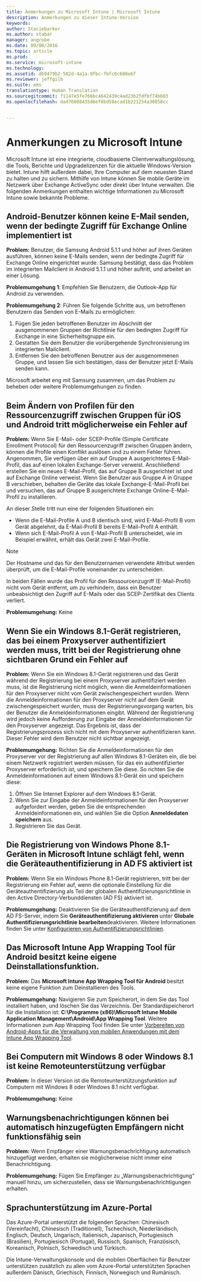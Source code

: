 ```yaml
---
title: Anmerkungen zu Microsoft Intune | Microsoft Intune
description: Anmerkungen zu dieser Intune-Version
keywords: 
author: Staciebarker
ms.author: stabar
manager: angrobe
ms.date: 09/08/2016
ms.topic: article
ms.prod: 
ms.service: microsoft-intune
ms.technology: 
ms.assetid: db9479b2-582d-4a1a-9fbc-fbfc6c680e6f
ms.reviewer: jeffgilb
ms.suite: ems
translationtype: Human Translation
ms.sourcegitcommit: f1147e5fe766bc4642439c4ad23b2fdfbf74bb03
ms.openlocfilehash: da476088435d6ef8bd58ecad1b221254a30858cc


---
```


# Anmerkungen zu Microsoft Intune
Microsoft Intune ist eine integrierte, cloudbasierte Clientverwaltungslösung, die Tools, Berichte und Upgradelizenzen für die aktuelle Windows-Version bietet. Intune hilft außerdem dabei, Ihre Computer auf dem neuesten Stand zu halten und zu sichern. Mithilfe von Intune können Sie mobile Geräte im Netzwerk über Exchange ActiveSync oder direkt über Intune verwalten. Die folgenden Anmerkungen enthalten wichtige Informationen zu Microsoft Intune sowie bekannte Probleme.


## Android-Benutzer können keine E-Mail senden, wenn der bedingte Zugriff für Exchange Online implementiert ist

**Problem:** Benutzer, die Samsung Android 5.1.1 und höher auf ihren Geräten ausführen, können keine E-Mails senden, wenn der bedingte Zugriff für Exchange Online eingerichtet wurde. Samsung bestätigt, dass das Problem im integrierten Mailclient in Android 5.1.1 und höher auftritt, und arbeitet an einer Lösung.

**Problemumgehung 1**: Empfehlen Sie Benutzern, die Outlook-App für Android zu verwenden.

**Problemumgehung 2**: Führen Sie folgende Schritte aus, um betroffenen Benutzern das Senden von E-Mails zu ermöglichen:

1. Fügen Sie jeden betroffenen Benutzer im Abschnitt der ausgenommenen Gruppen der Richtlinie für den bedingten Zugriff für Exchange in eine Sicherheitsgruppe ein.
2. Gestatten Sie dem Benutzer die vorübergehende Synchronisierung im integrierten Mailclient.
3. Entfernen Sie den betroffenen Benutzer aus der ausgenommenen Gruppe, und lassen Sie sich bestätigen, dass der Benutzer jetzt E-Mails senden kann.

Microsoft arbeitet eng mit Samsung zusammen, um das Problem zu beheben oder weitere Problemumgehungen zu finden.



## Beim Ändern von Profilen für den Ressourcenzugriff zwischen Gruppen für iOS und Android tritt möglicherweise ein Fehler auf
**Problem:** Wenn Sie E-Mail- oder SCEP-Profile (Simple Certificate Enrollment Protocol) für den Ressourcenzugriff zwischen Gruppen ändern, können die Profile einen Konflikt auslösen und zu einem Fehler führen. Angenommen, Sie verfügen über ein auf Gruppe A ausgerichtetes E-Mail-Profil, das auf einen lokalen Exchange-Server verweist. Anschließend erstellen Sie ein neues E-Mail-Profil, das auf Gruppe B ausgerichtet ist und auf Exchange Online verweist. Wenn Sie Benutzer aus Gruppe A in Gruppe B verschieben, behalten die Geräte das lokale Exchange-E-Mail-Profil bei und versuchen, das auf Gruppe B ausgerichtete Exchange Online-E-Mail-Profil zu installieren.

An dieser Stelle tritt nun eine der folgenden Situationen ein: 
* Wenn die E-Mail-Profile A und B identisch sind, wird E-Mail-Profil B vom Gerät abgelehnt, da E-Mail-Profil B bereits E-Mail-Profil A enthält.
* Wenn sich E-Mail-Profil A von E-Mail-Profil B unterscheidet, wie im Beispiel erwähnt, erhält das Gerät zwei E-Mail-Profile.

> [!NOTE]
> Der Hostname und das für den Benutzernamen verwendete Attribut werden überprüft, um die E-Mail-Profile voneinander zu unterscheiden.

In beiden Fällen wurde das Profil für den Ressourcenzugriff (E-Mail-Profil) nicht vom Gerät entfernt, um zu verhindern, dass ein Benutzer unbeabsichtigt den Zugriff auf E-Mails oder das SCEP-Zertifikat des Clients verliert.

**Problemumgehung:** Keine

## Wenn Sie ein Windows 8.1-Gerät registrieren, das bei einem Proxyserver authentifiziert werden muss, tritt bei der Registrierung ohne sichtbaren Grund ein Fehler auf
**Problem:** Wenn Sie ein Windows 8.1-Gerät registrieren und das Gerät während der Registrierung bei einem Proxyserver authentifiziert werden muss, ist die Registrierung nicht möglich, wenn die Anmeldeinformationen für den Proxyserver nicht vom Gerät zwischengespeichert wurden. Wenn die Anmeldeinformationen für den Proxyserver nicht auf dem Gerät zwischengespeichert wurden, muss der Registrierungsvorgang warten, bis der Benutzer die Anmeldeinformationen eingibt. Während der Registrierung wird jedoch keine Aufforderung zur Eingabe der Anmeldeinformationen für den Proxyserver angezeigt. Das Ergebnis ist, dass der Registrierungsprozess sich nicht mit dem Proxyserver authentifizieren kann. Dieser Fehler wird dem Benutzer nicht sichtbar angezeigt.

**Problemumgehung:** Richten Sie die Anmeldeinformationen für den Proxyserver vor der Registrierung auf allen Windows 8.1-Geräten ein, die bei einem Netzwerk registriert werden müssen, für das ein authentifizierter Proxyserver erforderlich ist, und speichern Sie diese. So richten Sie die Anmeldeinformationen auf einem Windows 8.1-Gerät ein und speichern diese:

1.  Öffnen Sie Internet Explorer auf dem Windows 8.1-Gerät.
2.  Wenn Sie zur Eingabe der Anmeldeinformationen für den Proxyserver aufgefordert werden, geben Sie die entsprechenden Anmeldeinformationen ein, und wählen Sie die Option **Anmeldedaten speichern** aus.
3.  Registrieren Sie das Gerät.

## Die Registrierung von Windows Phone 8.1-Geräten in Microsoft Intune schlägt fehl, wenn die Geräteauthentifizierung in AD FS aktiviert ist
**Problem:** Wenn Sie ein Windows Phone 8.1-Gerät registrieren, tritt bei der Registrierung ein Fehler auf, wenn die optionale Einstellung für die Geräteauthentifizierung als Teil der globalen Authentifizierungsrichtlinie in den Active Directory-Verbunddiensten (AD FS) aktiviert ist.

**Problemumgehung:** Deaktivieren Sie die Geräteauthentifizierung auf dem AD FS-Server, indem Sie **Geräteauthentifizierung aktivieren** unter **Globale Authentifizierungsrichtlinie bearbeiten**deaktivieren. Weitere Informationen finden Sie unter [Konfigurieren von Authentifizierungsrichtlinien](http://technet.microsoft.com/library/dn486781.aspx).


## Das Microsoft Intune App Wrapping Tool für Android besitzt keine eigene Deinstallationsfunktion.
**Problem:** Das **Microsoft Intune App Wrapping Tool für Android** besitzt keine eigene Funktion zum Deinstallieren des Tools.

**Problemumgehung:** Navigieren Sie zum Speicherort, in dem Sie das Tool installiert haben, und löschen Sie das Verzeichnis. Der Standardspeicherort für die Installation ist: **C:\Programme (x86)\Microsoft Intune Mobile Application Management\Android\App Wrapping Tool**. Weitere Informationen zum App Wrapping Tool finden Sie unter [Vorbereiten von Android-Apps für die Verwaltung von mobilen Anwendungen mit dem Intune App Wrapping Tool](/intune/deploy-use/prepare-android-apps-for-mobile-application-management-with-the-microsoft-intune-app-wrapping-tool).

## Bei Computern mit Windows 8 oder Windows 8.1 ist keine Remoteunterstützung verfügbar
**Problem:** In dieser Version ist die Remoteunterstützungsfunktion auf Computern mit Windows 8 oder Windows 8.1 nicht verfügbar.

**Problemumgehung:** Keine

## Warnungsbenachrichtigungen können bei automatisch hinzugefügten Empfängern nicht funktionsfähig sein
**Problem:** Wenn Empfänger einer Warnungsbenachrichtigung automatisch hinzugefügt werden, erhalten sie möglicherweise nicht immer eine Benachrichtigung.

**Problemumgehung:** Fügen Sie Empfänger zu „Warnungsbenachrichtigung“ manuell hinzu, um sicherzustellen, dass sie Warnungsbenachrichtigungen erhalten.

## Sprachunterstützung im Azure-Portal
Das Azure-Portal unterstützt die folgenden Sprachen: Chinesisch (Vereinfacht), Chinesisch (Traditionell), Tschechisch, Niederländisch, Englisch, Deutsch, Ungarisch, Italienisch, Japanisch, Portugiesisch (Brasilien), Portugiesisch (Portugal), Russisch, Spanisch, Französisch, Koreanisch, Polnisch, Schwedisch und Türkisch.

Die Intune-Verwaltungskonsole und die mobilen Oberflächen für Benutzer unterstützen zusätzlich zu allen vom Azure-Portal unterstützten Sprachen außerdem Dänisch, Griechisch, Finnisch, Norwegisch und Rumänisch.



<!--HONumber=Oct16_HO2-->


